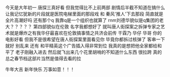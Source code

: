 今天是大年初一  唐探三真好看 但我觉得比不上前两部 剧情后半截不知道在搞什么 让我记忆犹新的片段就是医院电梯里面的那段戏 和 秦风'推人'下去那段 简直就是全片高潮好吗 还有那个q 我靠q是一个组织也就算了 rnm刘德华貌似是q集团的老大？？？？？ 第四部貌似在伦敦 名字我都想好了 就叫唐人街探案之拆弹专家之艺术就是爆炸之有我华仔最喜欢在伦敦搞事情之共济会前传 干霖乃 华仔 华哥 你的电影好看 但我不是很希望在唐人街探案里面看见你 毕竟你都拆过核弹了  客串一下就好 别乱来 还有 和平精英这个广告插入得非常到位 我真的是想把他全家都给和平了 老子刚融入进去 然后就飞出来几个花里胡哨的不知道什么东西 很拉跨 真的 总之春节档这部片当然是值得去看的拉

牛年大吉  新年快乐 万事如意！！！ 